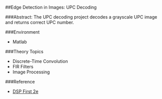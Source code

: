 ##Edge Detection in Images: UPC Decoding

###Abstract:
The UPC decoding project decodes a grayscale UPC image and returns correct UPC number. 

###Environment
- Matlab


###Theory Topics
- Discrete-Time Convolution
- FIR Filters
- Image Processing

###Reference
- [DSP First 2e](http://spfirst.gatech.edu/contents/dspfirst/index.html "DSP First 2e")
